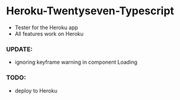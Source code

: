 # Heroku-Twentyseven-Typescript

* Tester for the Heroku app
* All features work on Heroku

### UPDATE:

* ignoring keyframe warning in component Loading

### TODO:

* deploy to Heroku
